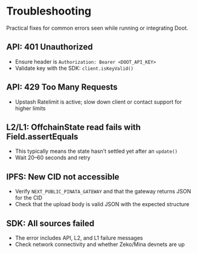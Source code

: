 # Troubleshooting

Practical fixes for common errors seen while running or integrating Doot.

## API: 401 Unauthorized

- Ensure header is `Authorization: Bearer <DOOT_API_KEY>`
- Validate key with the SDK: `client.isKeyValid()`

## API: 429 Too Many Requests

- Upstash Ratelimit is active; slow down client or contact support for higher limits

## L2/L1: OffchainState read fails with Field.assertEquals

- This typically means the state hasn’t settled yet after an `update()`
- Wait 20–60 seconds and retry

## IPFS: New CID not accessible

- Verify `NEXT_PUBLIC_PINATA_GATEWAY` and that the gateway returns JSON for the CID
- Check that the upload body is valid JSON with the expected structure

## SDK: All sources failed

- The error includes API, L2, and L1 failure messages
- Check network connectivity and whether Zeko/Mina devnets are up


